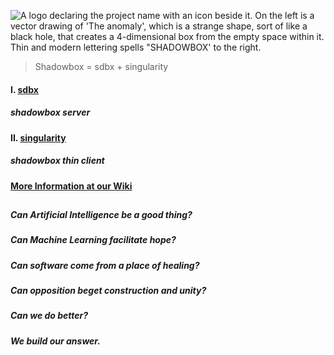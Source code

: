 ![A logo declaring the project name with an icon beside it. On the left is a vector drawing of 'The anomaly', which is a strange shape, sort of like a black hole, that creates a 4-dimensional box from the empty space within it. Thin and modern lettering spells "SHADOWBOX' to the right.](https://github.com/user-attachments/assets/7ca16a7b-0826-4e1d-b6ac-e00c443d4777)

> Shadowbox = sdbx + singularity

#### I. [sdbx](https://github.com/darkshapes/sdbx)
##### shadowbox server

#### II. [singularity](https://github.com/darkshapes/singularity)
##### shadowbox thin client

#### [More Information at our Wiki](https://github.com/darkshapes/sdbx/wiki)

##
##### Can Artificial Intelligence be a good thing?
##### Can Machine Learning facilitate hope?
##### Can software come from a place of healing?
##### Can opposition beget construction and unity?
##### Can we do better?
##### We build our answer.
##
